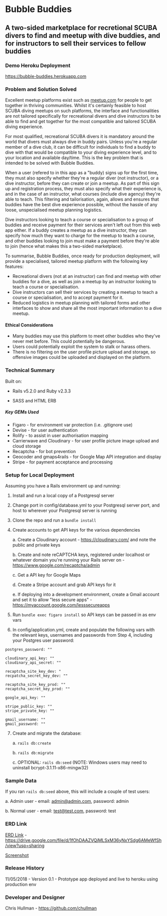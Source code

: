 # Bubble Buddies
## A two-sided marketplace for recretional SCUBA divers to find and meetup with dive buddies, and for instructors to sell their services to fellow buddies

### Demo Heroku Deployment

https://bubble-buddies.herokuapp.com

### Problem and Solution Solved

Excellent meetup platforms exist such as [meetup.com](https://www.meetup.com/) for people to get together in thriving communities. Whilst it's certainly feasible to host SCUBA diving meetups on such platforms, the interface and functionalities are not tailored specifically for recreational divers and dive instructors to be able to find and get together for the most compatible and tailored SCUBA diving experience.

For most qualified, recreational SCUBA divers it is mandatory around the world that divers must always dive in buddy pairs. Unless you're a regular member of a dive club, it can be difficult for individuals to find a buddy to dive with that would be compatible to your diving experience level, and to your location and available day/time. This is the key problem that is intended to be solved with Bubble Buddies.

When a user (refered to in this app as a "buddy) signs up for the first time, they must also specify whether they're a regular diver (not instructor), or a dive instructor, before they can create or join a meetup. As part of this sign up and registration process, they must also specify what their experience is, and in the case of an instructor, what courses (include dive agency) they're able to teach. This filtering and tailorisation, again, allows and ensures that buddies have the best dive experience possible, without the hassle of any loose, unspecialised meetup planning logistics.

Dive instructors looking to teach a course or specialisation to a group of buddies and receive payment for their services aren't left out from this web app either. If a buddy creates a meetup as a dive instructor, they can specify how much they want to charge for the meetup to teach a course, and other buddies looking to join must make a payment before they're able to join (hence what makes this a two-sided marketplace). 

To summarise, Bubble Buddies, once ready for production deployment, will provide a specialised, tailored meetup platform with the following key features:

* Recreational divers (not at an instructor) can find and meetup with other buddies for a dive, as well as join a meetup by an instructor looking to teach a course or specialisation.
* Dive instructors can sell their services by creating a meetup to teach a course or specialisation, and to accept payment for it.
* Reduced logistics in meetup planning with tailored forms and other interfaces to show and share all the most important information to a dive meetup.

#### Ethical Considerations 

* Many buddies may use this platform to meet other buddies who they've never met before. This could potentially be dangerous.
* Users could potentially exploit the system to stalk or harass others.
* There is no filtering on the user profile picture upload and storage, so offensive images could be uploaded and displayed on the platform.

### Technical Summary

Built on:

* Rails v5.2.0 and Ruby v2.3.3

* SASS and HTML ERB

##### Key GEMs Used

* Figaro - for environment var protection (i.e. .gitignore use)
* Devise - for user authentication
* Rolify - to assist in user authorisation mapping
* Carrierwave and Cloudinary - for user profile picture image upload and cloud storage
* Recaptcha - for bot prevention
* Geocoder and gmaps4rails - for Google Map API integration and display
* Stripe - for payment acceptance and processing 

### Setup for Local Deployment

Assuming you have a Rails environment up and running:

1) Install and run a local copy of a Postgresql server

2) Change port in config/database.yml to your Postgresql server port, and host to wherever your Postgresql server is running

3) Clone the repo and run a `bundle install`

4) Create accounts to get API keys for the various dependencies

    a. Create a Cloudinary account - https://cloudinary.com/ and note the public and private keys
  
    b. Create and note reCAPTCHA keys, registered under localhost or whatever domain you're running your Rails server on - https://www.google.com/recaptcha/admin
  
    c. Get a API key for Google Maps

    d. Create a Stripe account and grab API keys for it
    
    e. If deploying into a development environment, create a Gmail account and set it to allow "less secure apps" - https://myaccount.google.com/lesssecureapps

5) Run `bundle exec figaro install` so API keys can be passed in as env vars

6) In config/application.yml, create and populate the following vars with the relevant keys, usernames and passwords from Step 4, including your Postgres user password:
  ```
  postgres_password: ""

  cloudinary_api_key: ""
  cloudinary_api_secret: ""

  recaptcha_site_key_dev: "
  recpatcha_secret_key_dev: ""

  recaptcha_site_key_prod: ""
  recaptcha_secret_key_prod: ""
  
  google_api_key: ""

  stripe_public_key: ""
  stripe_private_key: ""
  
  gmail_username: ""
  gmail_password: ""
  ```

7) Create and migrate the database:

    a. `rails db:create`
  
    b. `rails db:migrate`
  
    c. OPTIONAL: `rails db:seed` (NOTE: Windows users may need to uninstall bcrypt-3.1.11-x86-mingw32)

### Sample Data

If you ran `rails db:seed` above, this will include a couple of test users:

a. Admin user - email: admin@admin.com, password: admin

b. Normal user - email: test@test.com, password: test

### ERD Link

[ERD Link](https://drive.google.com/file/d/1fOhDAAZVQjMLSxM36yNxYSdg6AMeWfSh/view?usp=sharing) - https://drive.google.com/file/d/1fOhDAAZVQjMLSxM36yNxYSdg6AMeWfSh/view?usp=sharing

[Screenshot](https://i.imgur.com/pjug9zn.jpg)

### Release History

11/05/2018 - Version 0.1 - Prototype app deployed and live to heroku using production env

### Developer and Designer

Chris Hullman - https://github.com/chullman
